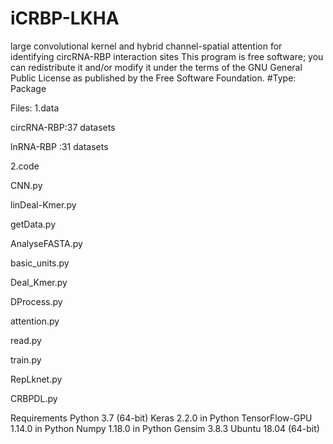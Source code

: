 # iCRBP-LKHA
large convolutional kernel and hybrid channel-spatial attention for identifying circRNA-RBP interaction sites
This program is free software; you can redistribute it and/or modify it under the terms of the GNU General Public License as published by the Free Software Foundation.
#Type: Package

Files: 1.data

circRNA-RBP:37 datasets

lnRNA-RBP :31 datasets

2.code

CNN.py

linDeal-Kmer.py

getData.py

AnalyseFASTA.py

basic_units.py

Deal_Kmer.py

DProcess.py

attention.py

read.py

train.py

RepLknet.py

CRBPDL.py

Requirements
Python 3.7 (64-bit)
Keras 2.2.0 in Python
TensorFlow-GPU 1.14.0 in Python
Numpy 1.18.0 in Python
Gensim 3.8.3
Ubuntu 18.04 (64-bit)
